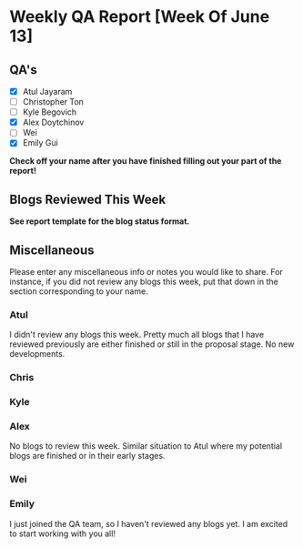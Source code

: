 # Weekly QA Report [Week Of June 13]

## QA's

- [X] Atul Jayaram
- [ ] Christopher Ton
- [ ] Kyle Begovich
- [X] Alex Doytchinov
- [ ] Wei
- [x] Emily Gui

**Check off your name after you have finished filling out your part of the report!**

## Blogs Reviewed This Week 

**See report template for the blog status format.**

## Miscellaneous 
Please enter any miscellaneous info or notes you would like to share. For instance, if you did not review any blogs this week, put that down in the section corresponding to your name.

### Atul

I didn't review any blogs this week. Pretty much all blogs that I have reviewed previously are either finished or still in the proposal stage. No new developments.

### Chris

### Kyle

### Alex

No blogs to review this week. Similar situation to Atul where my potential blogs are finished or in their early stages.

### Wei

### Emily

I just joined the QA team, so I haven't reviewed any blogs yet. I am excited to start working with you all!
